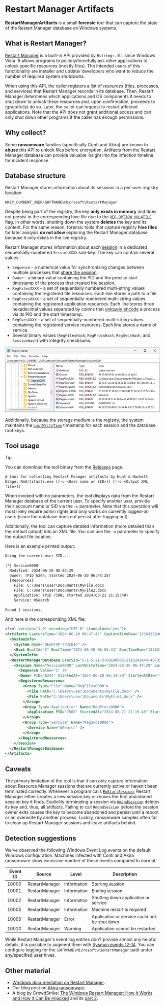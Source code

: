 # Restart Manager Artifacts

**RestartManagerArtifacts** is a small **forensic** tool that can capture the state of the Restart Manager database on Windows systems.

## What is Restart Manager?

[Restart Manager](https://learn.microsoft.com/en-us/windows/win32/rstmgr/about-restart-manager) is a built-in API provided by `Rstrtmgr.dll` since Windows Vista. It allows programs to politely/forcefully ask other applications to unlock specific resources (mostly files). The intended users of this functionality are installer and updater developers who want to reduce the number of required system shutdowns.

When using this API, the caller registers a list of *resources* (files, processes, and services) that Restart Manager records in its database. Then, Restart Manager determines which applications and OS components it needs to shut down to unlock these resources and, upon confirmation, proceeds to (gracefully) do so. Later, the caller can request to restart affected applications. Note that the API does not grant additional access and can only shut down other programs if the caller has enough permissions.

## Why collect?

Some **ransomware** families (specifically Conti and Akira) are known to **abuse** this API to unlock files before encryption. Artifacts from the Restart Manager database can provide valuable insight into the infection timeline for incident response.

## Database structure

Restart Manager stores information about its sessions in a per-user registry location:

```
HKEY_CURRENT_USER\SOFTWARE\Microsoft\RestartManager
```

Despite being part of the registry, the key **only exists in memory** and does not persist in the corresponding hive file due to the [`REG_OPTION_VOLATILE`](https://learn.microsoft.com/en-us/windows/win32/api/winreg/nf-winreg-regcreatekeyexw#:~:text=REG_OPTION_VOLATILE) flag. In other words, shutting down the system **deletes** the key and its content. For the same reason, forensic tools that capture registry **hive files** for later analysis **do not allow** exploring the Restart Manager database because it only exists in the live registry.

Restart Manager stores information about each [session](https://learn.microsoft.com/en-us/windows/win32/api/restartmanager/nf-restartmanager-rmstartsession) in a dedicated sequentially-numbered `SessionXXXX` sub-key. The key can contain several values:
 - `Sequence` - a numerical value for synchronizing changes between multiple processes that [share the session](https://learn.microsoft.com/en-us/windows/win32/api/restartmanager/nf-restartmanager-rmjoinsession).
 - `Owner` - a binary value containing the PID and the precise start [timestamp](https://learn.microsoft.com/en-us/office/client-developer/outlook/mapi/filetime) of the process that created the session.
 - `RegFilesXXXX` - a set of sequentially numbered multi-string values containing the registered file resources. Each line stores a path to a file.
 - `RegProcsXXXX` - a set of sequentially-numbered multi-string values containing the registered application resources. Each line stores three hexadecimal values separated by colons that [uniquely encode](https://learn.microsoft.com/en-us/windows/win32/api/restartmanager/ns-restartmanager-rm_unique_process) a process via its PID and the start timestamp.
 - `RegSvcsXXXX` - a set of sequentially-numbered multi-string values containing the registered service resources. Each line stores a name of service.
 - Several binary values (`RegFilesHash`, `RegProcsHash`, `RegSvcsHash`, and `SessionHash`) with integrity checksums.

![Restart Manager Session example](pictures/RestartManagerKey.png)

Additionally, because the storage medium is the registry, the system maintains the [`LastWriteTime`](https://learn.microsoft.com/en-us/windows-hardware/drivers/ddi/wdm/ns-wdm-_key_basic_information) timestamp for each session and the database root keys.

## Tool usage

> [!TIP]
> You can download the tool binary from the [Releases](https://github.com/huntandhackett/RestartManagerArtifacts/releases) page.

```
A tool for collecting Restart Manager artifacts by Hunt & Hackett.
Usage: RmArtifacts.exe [[-u <User name or SID>]] [[-o <Output XML file>]]
```

When invoked with no parameters, the tool displays data from the Restart Manager database of the current user. To specify another user, provide their account name or SID via the `-u` parameter. Note that this operation will most likely require admin rights and only works on currently logged-on users (since the database does not persist after logging out).

Additionally, the tool can capture detailed information (more detailed than the default output) into an XML file. You can use the `-o` parameter to specify the output file location.

Here is an example printed output:

```
Using the current user SID...

[*] Session0000
  Modified: 2024-06-20 06:44:29
  Owner: (PID 6244; started 2024-06-20 06:44:28)
  [Resources]
    File: C:\Users\user\Documents\MyFile.docx
    File: C:\Users\user\Documents\MyFile2.docx
    Application: (PID 7508; started 2024-03-21 21:15:48)
    Service: WSearch

Found 1 sessions.
```

And here is the corresponding XML file:

```xml
<?xml version="1.0" encoding="UTF-8" standalone="yes"?>
<Artifacts CaptureTime="2024-06-20 06:47:47" CaptureTimeRaw="133633324672300121">
  <SystemInfo>
    <System Name="DESKTOP-7P2CBIF" />
    <Boot BootId="2" BootTime="2024-06-20 06:09:33" BootTimeRaw="133633301735280569" />
  </SystemInfo>
  <RestartManagerDatabase UserSid="S-1-5-21-3769690586-2193241444-407356886-1001" LastWriteTime="2024-06-20 06:43:13" LastWriteTimeRaw="133633321933348889">
    <Session Name="Session0000" LastWriteTime="2024-06-20 06:44:29" LastWriteTimeRaw="133633322692406234">
      <Sequence Value="1" />
      <Owner PID="6244" StartedAt="2024-06-20 06:44:28" StartedAtRaw="133633322685746844" CurrentState="Terminated" />
      <RegisteredResources>
        <Group Type="File" Name="RegFiles0000">
          <File Path="C:\Users\user\Documents\MyFile.docx" />
          <File Path="C:\Users\user\Documents\MyFile2.docx" />
        </Group>
        <Group Type="Application" Name="RegProcs0000">
          <Application PID="7508" StartedAt="2024-03-21 21:15:48" StartedAtRaw="133555221488145470" CurrentState="Active" ImageName="\Device\HarddiskVolume3\Windows\explorer.exe" />
        </Group>
        <Group Type="Service" Name="RegSvcs0000">
          <Service Name="WSearch" />
        </Group>
      </RegisteredResources>
    </Session>
  </RestartManagerDatabase>
</Artifacts>
```

## Caveats

The primary limitation of the tool is that it can only capture information about Resource Manager sessions that are currently active or haven't been terminated correctly. Whenever a program calls [`RmStartSession`](https://learn.microsoft.com/en-us/windows/win32/api/restartmanager/nf-restartmanager-rmstartsession), Restart Manager either creates a new session key or reuses the first abandoned session key it finds. Explicitly terminating a session via [`RmEndSession`](https://learn.microsoft.com/en-us/windows/win32/api/restartmanager/nf-restartmanager-rmendsession) deletes its key and, thus, all artifacts. Failing to call `RmEndSession` before the session owner exits causes the key to become abandoned and persist until a reboot or an overwrite by another process. Luckily, ransomware samples often fail to clean up Restart Manager sessions and leave artifacts behind.

## Detection suggestions

We've observed the following Windows Event Log events on the default Windows configuration. Machines infected with Conti and Akira ransomware show excessive number of these events compared to normal.

Event ID | Source         | Level       | Description 
-------- | -------------- | ----------- | ----------
10000    | RestartManager | Information | Starting session
10001    | RestartManager | Information | Ending session
10002    | RestartManager | Information | Shutting down application or service
10005    | RestartManager | Information | Machine restart is required
10006    | RestartManager | Error       | Application or service could not be shut down
10010    | RestartManager | Warning     | Application cannot be restarted

While Restart Manager's event log entries don't provide almost any helpful details, it is possible to augment them with [Sysmon events 12-14](https://learn.microsoft.com/en-us/sysinternals/downloads/sysmon#event-id-12-registryevent-object-create-and-delete). You can configure logging for the `SOFTWARE\Microsoft\RestartManager` path under any/specified user hives.

## Other material

 - [Windows documentation on Restart Manager](https://learn.microsoft.com/en-us/windows/win32/rstmgr/about-restart-manager).
 - Our blog post on [Akira ransomware](https://www.huntandhackett.com/blog/technical-curiosities-of-akira-ransomware).
 - A blog by CrowdStrike: [The Windows Restart Manager: How It Works and How It Can Be Hijacked](https://www.crowdstrike.com/blog/windows-restart-manager-part-1/) and its [part 2](https://www.crowdstrike.com/blog/windows-restart-manager-part-2/).
